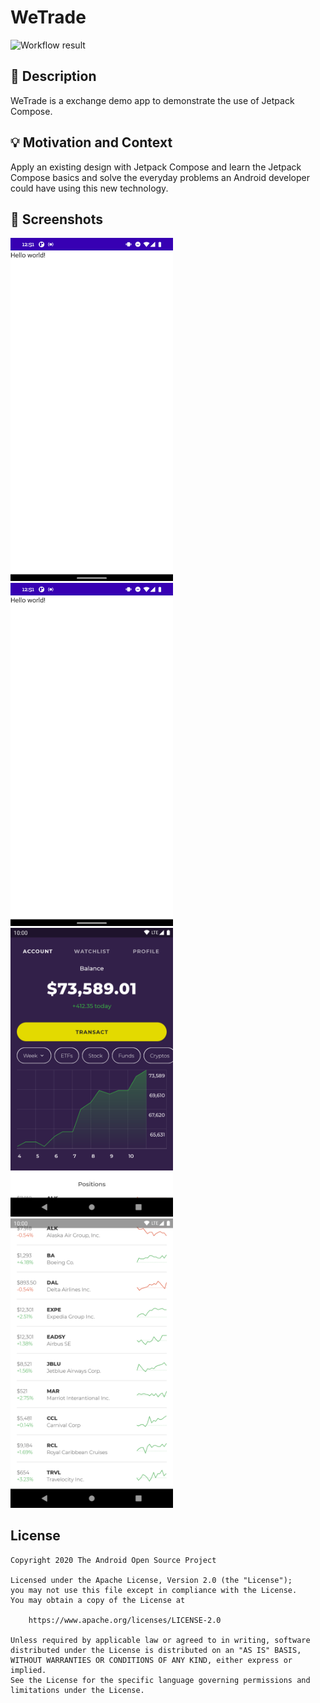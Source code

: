 # WeTrade

![Workflow result](https://github.com/mbelis/adc-compose-3/workflows/Check/badge.svg)


## :scroll: Description
WeTrade is a exchange demo app to demonstrate the use of Jetpack Compose.


## :bulb: Motivation and Context
Apply an existing design with Jetpack Compose and learn the Jetpack Compose basics and solve the everyday problems an Android developer could have using this new technology.


## :camera_flash: Screenshots
<img src="/results/screenshot_1.png" width="260">&emsp;<img src="/results/screenshot_2.png" width="260">&emsp;<img src="/results/screenshot_3.png" width="260">&emsp;<img src="/results/screenshot_4.png" width="260">

## License
```
Copyright 2020 The Android Open Source Project

Licensed under the Apache License, Version 2.0 (the "License");
you may not use this file except in compliance with the License.
You may obtain a copy of the License at

    https://www.apache.org/licenses/LICENSE-2.0

Unless required by applicable law or agreed to in writing, software
distributed under the License is distributed on an "AS IS" BASIS,
WITHOUT WARRANTIES OR CONDITIONS OF ANY KIND, either express or implied.
See the License for the specific language governing permissions and
limitations under the License.
```